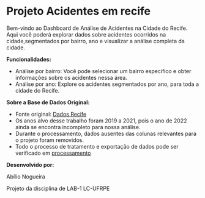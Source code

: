 # Projeto Acidentes em recife

Bem-vindo ao Dashboard de Análise de Acidentes na Cidade do Recife. 
Aqui você poderá explorar dados sobre acidentes ocorridos na cidade,segmentados por bairro, ano e visualizar a análise completa da cidade.

**Funcionalidades:**
        
- Análise por bairro: Você pode selecionar um bairro específico e obter informações sobre os acidentes nessa área.
- Análise por ano: Explore os acidentes segmentados por ano, para toda a cidade do Recife.

**Sobre a Base de Dados Original:**
- Fonte original: [Dados Recife](http://dados.recife.pe.gov.br/dataset/acidentes-de-transito-com-e-sem-vitimas)
- Os anos alvo desse trabalho foram 2019 a 2021, pois o ano de 2022 ainda se encontra incompleto para nossa análise.
- Durante o processamento, dados ausentes das colunas relevantes para o projeto foram removidos.
- Todo o processo de tratamento e exportação de dados pode ser verificado em [processamento](etapa_processamento/01_processamento_base.ipynb)

**Desenvolvido por:**
        
Abílio Nogueira
        
Projeto da disciplina de LAB-1 LC-UFRPE